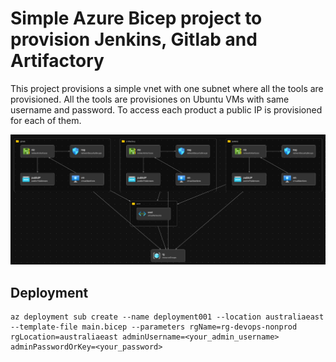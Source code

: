 # Simple Azure Bicep project to provision Jenkins, Gitlab and Artifactory

This project provisions a simple vnet with one subnet where all the tools are provisioned.
All the tools are provisiones on Ubuntu VMs with same username and password. To access each product a public IP is provisioned for each of them.

![Devops Platform](devops.png)

## Deployment 

```
az deployment sub create --name deployment001 --location australiaeast --template-file main.bicep --parameters rgName=rg-devops-nonprod rgLocation=australiaeast adminUsername=<your_admin_username> adminPasswordOrKey=<your_password>
```